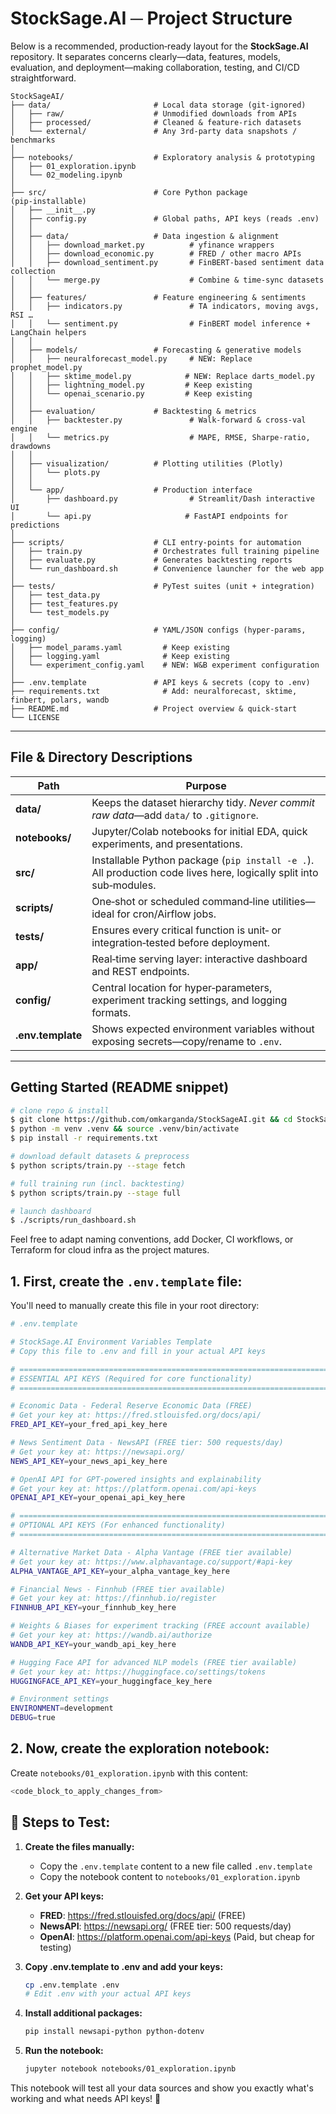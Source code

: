# StockSage.AI ─ Project Structure

Below is a recommended, production‑ready layout for the **StockSage.AI** repository.  It separates concerns clearly—data, features, models, evaluation, and deployment—making collaboration, testing, and CI/CD straightforward.

```text
StockSageAI/
├── data/                       # Local data storage (git‑ignored)
│   ├── raw/                    # Unmodified downloads from APIs
│   ├── processed/              # Cleaned & feature‑rich datasets
│   └── external/               # Any 3rd‑party data snapshots / benchmarks
│
├── notebooks/                  # Exploratory analysis & prototyping
│   ├── 01_exploration.ipynb
│   └── 02_modeling.ipynb
│
├── src/                        # Core Python package (pip‑installable)
│   ├── __init__.py
│   ├── config.py               # Global paths, API keys (reads .env)
│   │
│   ├── data/                   # Data ingestion & alignment
│   │   ├── download_market.py          # yfinance wrappers
│   │   ├── download_economic.py        # FRED / other macro APIs
│   │   ├── download_sentiment.py       # FinBERT-based sentiment data collection
│   │   └── merge.py                    # Combine & time‑sync datasets
│   │
│   ├── features/               # Feature engineering & sentiments
│   │   ├── indicators.py               # TA indicators, moving avgs, RSI …
│   │   └── sentiment.py                # FinBERT model inference + LangChain helpers
│   │
│   ├── models/                 # Forecasting & generative models
│   │   ├── neuralforecast_model.py     # NEW: Replace prophet_model.py  
│   │   ├── sktime_model.py            # NEW: Replace darts_model.py
│   │   ├── lightning_model.py         # Keep existing
│   │   └── openai_scenario.py         # Keep existing
│   │
│   ├── evaluation/             # Backtesting & metrics
│   │   ├── backtester.py               # Walk‑forward & cross‑val engine
│   │   └── metrics.py                  # MAPE, RMSE, Sharpe‑ratio, drawdowns
│   │
│   ├── visualization/          # Plotting utilities (Plotly)
│   │   └── plots.py
│   │
│   └── app/                    # Production interface
│       ├── dashboard.py                # Streamlit/Dash interactive UI
│       └── api.py                     # FastAPI endpoints for predictions
│
├── scripts/                    # CLI entry‑points for automation
│   ├── train.py                # Orchestrates full training pipeline
│   ├── evaluate.py             # Generates backtesting reports
│   └── run_dashboard.sh        # Convenience launcher for the web app
│
├── tests/                      # PyTest suites (unit + integration)
│   ├── test_data.py
│   ├── test_features.py
│   └── test_models.py
│
├── config/                     # YAML/JSON configs (hyper‑params, logging)
│   ├── model_params.yaml         # Keep existing
│   ├── logging.yaml              # Keep existing  
│   └── experiment_config.yaml    # NEW: W&B experiment configuration
│
├── .env.template               # API keys & secrets (copy to .env)
├── requirements.txt              # Add: neuralforecast, sktime, finbert, polars, wandb
├── README.md                   # Project overview & quick‑start
└── LICENSE
```

---

## File & Directory Descriptions

| Path              | Purpose                                                                                                            |
| ----------------- | ------------------------------------------------------------------------------------------------------------------ |
| **data/**         | Keeps the dataset hierarchy tidy. *Never commit raw data*—add `data/` to `.gitignore`.                             |
| **notebooks/**    | Jupyter/Colab notebooks for initial EDA, quick experiments, and presentations.                                     |
| **src/**          | Installable Python package (`pip install -e .`). All production code lives here, logically split into sub‑modules. |
| **scripts/**      | One‑shot or scheduled command‑line utilities—ideal for cron/Airflow jobs.                                          |
| **tests/**        | Ensures every critical function is unit‑ or integration‑tested before deployment.                                  |
| **app/**          | Real‑time serving layer: interactive dashboard and REST endpoints.                                                 |
| **config/**       | Central location for hyper‑parameters, experiment tracking settings, and logging formats.                          |
| **.env.template** | Shows expected environment variables without exposing secrets—copy/rename to `.env`.                               |

---

## Getting Started (README snippet)

```bash
# clone repo & install
$ git clone https://github.com/omkarganda/StockSageAI.git && cd StockSageAI
$ python -m venv .venv && source .venv/bin/activate
$ pip install -r requirements.txt

# download default datasets & preprocess
$ python scripts/train.py --stage fetch

# full training run (incl. backtesting)
$ python scripts/train.py --stage full

# launch dashboard
$ ./scripts/run_dashboard.sh
```

Feel free to adapt naming conventions, add Docker, CI workflows, or Terraform for cloud infra as the project matures.

## **1. First, create the `.env.template` file:**

You'll need to manually create this file in your root directory:

```bash
# .env.template

# StockSage.AI Environment Variables Template
# Copy this file to .env and fill in your actual API keys

# =============================================================================
# ESSENTIAL API KEYS (Required for core functionality)
# =============================================================================

# Economic Data - Federal Reserve Economic Data (FREE)
# Get your key at: https://fred.stlouisfed.org/docs/api/
FRED_API_KEY=your_fred_api_key_here

# News Sentiment Data - NewsAPI (FREE tier: 500 requests/day)
# Get your key at: https://newsapi.org/
NEWS_API_KEY=your_news_api_key_here

# OpenAI API for GPT-powered insights and explainability
# Get your key at: https://platform.openai.com/api-keys
OPENAI_API_KEY=your_openai_api_key_here

# =============================================================================
# OPTIONAL API KEYS (For enhanced functionality)
# =============================================================================

# Alternative Market Data - Alpha Vantage (FREE tier available)
# Get your key at: https://www.alphavantage.co/support/#api-key
ALPHA_VANTAGE_API_KEY=your_alpha_vantage_key_here

# Financial News - Finnhub (FREE tier available)  
# Get your key at: https://finnhub.io/register
FINNHUB_API_KEY=your_finnhub_key_here

# Weights & Biases for experiment tracking (FREE account available)
# Get your key at: https://wandb.ai/authorize
WANDB_API_KEY=your_wandb_api_key_here

# Hugging Face API for advanced NLP models (FREE tier available)
# Get your key at: https://huggingface.co/settings/tokens
HUGGINGFACE_API_KEY=your_huggingface_key_here

# Environment settings
ENVIRONMENT=development
DEBUG=true
```

## **2. Now, create the exploration notebook:**

Create `notebooks/01_exploration.ipynb` with this content:

```python
<code_block_to_apply_changes_from>
```

## **🎯 Steps to Test:**

1. **Create the files manually:**
   - Copy the `.env.template` content to a new file called `.env.template`
   - Copy the notebook content to `notebooks/01_exploration.ipynb`

2. **Get your API keys:**
   - **FRED**: https://fred.stlouisfed.org/docs/api/ (FREE)
   - **NewsAPI**: https://newsapi.org/ (FREE tier: 500 requests/day)
   - **OpenAI**: https://platform.openai.com/api-keys (Paid, but cheap for testing)

3. **Copy .env.template to .env and add your keys:**
   ```bash
   cp .env.template .env
   # Edit .env with your actual API keys
   ```

4. **Install additional packages:**
   ```bash
   pip install newsapi-python python-dotenv
   ```

5. **Run the notebook:**
   ```bash
   jupyter notebook notebooks/01_exploration.ipynb
   ```

This notebook will test all your data sources and show you exactly what's working and what needs API keys! 🚀

